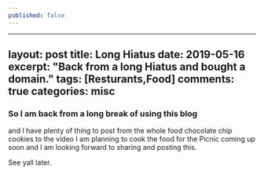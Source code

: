 ```yaml
---
published: false
---
```

---
layout: post
title: Long Hiatus
date: 2019-05-16
excerpt: "Back from a long Hiatus and bought a domain."
tags: [Resturants,Food]
comments: true
categories: misc
---

### So I am back from a long break of using this blog

and I have plenty of thing to post from the whole food chocolate chip cookies to the video I am planning to cook the food for the Picnic coming up soon and I am looking forward to sharing and posting this.


See yall later.